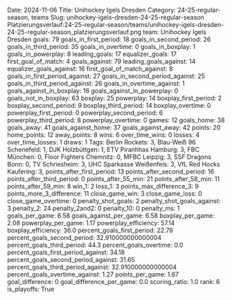 Date: 2024-11-06
Title: Unihockey Igels Dresden
Category: 24-25-regular-season, teams
Slug: unihockey-igels-dresden-24-25-regular-season
Platzierungsverlauf:24-25-regular-season/teams/unihockey-igels-dresden-24-25-regular-season_platzierungsverlauf.png
team: Unihockey Igels Dresden
goals: 79
goals_in_first_period: 18
goals_in_second_period: 26
goals_in_third_period: 35
goals_in_overtime: 0
goals_in_boxplay: 1
goals_in_powerplay: 8
leading_goals: 17
equalizer_goals: 17
first_goal_of_match: 4
goals_against: 79
leading_goals_against: 14
equalizer_goals_against: 16
first_goal_of_match_against: 8
goals_in_first_period_against: 27
goals_in_second_period_against: 25
goals_in_third_period_against: 26
goals_in_overtime_against: 1
goals_against_in_boxplay: 16
goals_against_in_powerplay: 0
goals_not_in_boxplay: 63
boxplay: 25
powerplay: 14
boxplay_first_period: 2
boxplay_second_period: 9
boxplay_third_period: 14
boxplay_overtime: 0
powerplay_first_period: 0
powerplay_second_period: 6
powerplay_third_period: 8
powerplay_overtime: 0
games: 12
goals_home: 38
goals_away: 41
goals_against_home: 37
goals_against_away: 42
points: 20
home_points: 12
away_points: 8
wins: 6
over_time_wins: 0
losses: 4
over_time_losses: 1
draws: 1
Tags:  Berlin Rockets: 3,  Blau-Weiß 96 Schenefeld: 1,  DJK Holzbüttgen: 1,  ETV Piranhhas Hamburg: 3,  FBC München: 0,  Floor Fighters Chemnitz: 0,  MFBC Leipzig: 3,  SSF Dragons Bonn: 0,  TV Schriesheim: 3,  UHC Sparkasse Weißenfels: 3,  VfL Red Hocks Kaufering: 3,
points_after_first_period: 13
points_after_second_period: 16
points_after_third_period: 0
points_after_55_min: 21
points_after_58_min: 11
points_after_59_min: 8
win_1: 2
loss_1: 3
points_max_difference_3: 9
points_more_3_difference: 11
close_game_win: 3
close_game_loss: 0
close_game_overtime: 0
penalty_shot_goals: 2
penalty_shot_goals_against: 3
penalty_2: 24
penalty_2and2: 0
penalty_10: 0
penalty_ms: 1
goals_per_game: 6.58
goals_against_per_game: 6.58
boxplay_per_game: 2.08
powerplay_per_game: 1.17
powerplay_efficiency: 57.14
boxplay_efficiency: 36.0
percent_goals_first_period: 22.78
percent_goals_second_period: 32.910000000000004
percent_goals_third_period: 44.3
percent_goals_overtime: 0.0
percent_goals_first_period_against: 34.18
percent_goals_second_period_against: 31.65
percent_goals_third_period_against: 32.910000000000004
percent_goals_overtime_against: 1.27
points_per_game: 1.67
goal_difference: 0
goal_difference_per_game: 0.0
scoring_ratio: 1.0
rank: 6
is_playoffs: True
